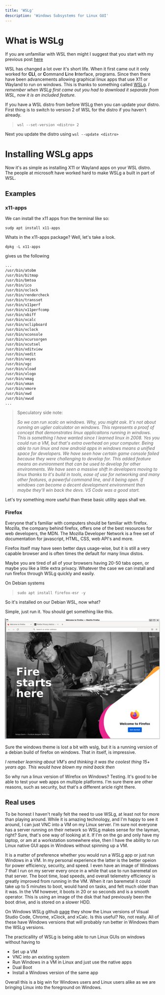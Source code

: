 ```yaml
---
title: 'WSLg'
description: 'Windows Subsystems for Linux GUI'
---
```


# What is WSLg

If you are unfamiliar with WSL then might I suggest that you start with my previous post [here](../wsl)

WSL has changed a lot over it's short life. When it first came out it only worked for **CLI**, or **C**ommand **L**ine **I**nterface, programs. Since then there have been advancements allowing graphical linux apps that use X11 or Wayland to run on windows. This is thanks to something called [WSLg](https://github.com/microsoft/wslg). *I remember when WSLg first came out you had to download it separate from WSL, now it is an included feature.*

If you have a WSL distro from before WSLg then you can update your distro. First thing is to switch to version 2 of WSL for the distro if you haven't already.
> `wsl --set-version <distro> 2`

Next you update the distro using `wsl --update <distro>`

# Installing WSLg apps

Now it's as simple as installing X11 or Wayland apps on your WSL distro. The people at microsoft have worked hard to make WSLg a built in part of WSL. 

## Examples

### x11-apps
We can install the x11 apps fron the terminal like so:

```
sudp apt install x11-apps
```

Whats in the x11-apps package? Well, let's take a look.

    dpkg -L x11-apps

gives us the following
    
    ...
    /usr/bin/atobm
    /usr/bin/bitmap
    /usr/bin/bmtoa
    /usr/bin/ico
    /usr/bin/oclock
    /usr/bin/rendercheck
    /usr/bin/transset
    /usr/bin/x11perf
    /usr/bin/x11perfcomp
    /usr/bin/xbiff
    /usr/bin/xcalc
    /usr/bin/xclipboard
    /usr/bin/xclock
    /usr/bin/xconsole
    /usr/bin/xcursorgen
    /usr/bin/xcutsel
    /usr/bin/xditview
    /usr/bin/xedit
    /usr/bin/xeyes
    /usr/bin/xgc
    /usr/bin/xload
    /usr/bin/xlogo
    /usr/bin/xmag
    /usr/bin/xman
    /usr/bin/xmore
    /usr/bin/xwd
    /usr/bin/xwud
    ...



> Speculatory side note:
>
> *So we can run xcalc on windows. Why, you might ask. It's not about running an uglier calculator on windows. This represents a proof of concept that demonstrates linux applicaitons running in windows. This is something I have wanted since I learned linux in 2008. Yes you could run a VM, but that's extra overhead on your computer. Being able to run linux and now android apps in windows means a unified space for developers. We have seen how certain game console failed because they were challenging to develop for. This added feature means an evnironment that can be used to develop for other environments. We have seen a massive shift in developers moving to linux thanks to it's build in tools, ease of use for networking and many other features, a powerful command line, and it being open. If windows can become a decent development environment then maybe they'll win back the devs. VS Code was a good start.*

Let's try something more useful than these basic utility apps shall we.

### Firefox

Everyone that's familiar with computers should be familiar with firefox. Mozilla, the company behind firefox, offers one of the best resources for web developers, the MDN. The Mozilla Developer Network is a free set of documentation for javascript, HTML, CSS, web API's and more. 

Firefox itself may have seen better days usage-wise, but it is still a very capable browser and is often times the default for many linux distos. 

Maybe you are tired of all of your browsers having 20-50 tabs open, or maybe you like a little extra privacy. Whatever the case we can install and run firefox through WSLg quickly and easily.

On Debian systems

> `sudo apt install firefox-esr -y`

So it's installed on our Debian WSL, now what?

Simple, just run it. You should get something like this.

![firefox](/public/blogContent/wsl/firefox-esr-debian-wsl.png)


Sure the windows theme is lost a bit with wslg, but it is a running version of a debian build of firefox on windows. That in itself, is impressive. 

*I remeber learning about VM's and thinking it was the coolest thing 15+ years ago. This would have blown my mind back then*

So why run a linux version of Wirefox on Windows? Testing. 
It's good to be able to test your web apps on multiple platforms. 
I'm sure there are other reasons, such as security, but that's a different aricle right there. 

## Real uses

To be honest I haven't really felt the need to use WSLg, at least not for more than playing around. 
While it is amazing technology, and I'm happy to see it around, I can just VNC into a VM on my Linux server.
I'm sure not everyone has a server running on their network so WSLg makes sense for the layman, right? 
Sure, that's one way of looking at it. 
If I'm on the go and only have my laptop, or am at a workstation somewhere else, then I have the ability to run Linux native GUI apps in Windows without spinning up a VM.

It is a matter of preference whether you would run a WSLg app or just run Windows in a VM. 
In my personal experience the latter is the better opeion for power efficiency, security, and speed.
I even have an image of Windows 7 that I run on my server every once in a while that use to run baremetal on that server. 
The boot time, load speeds, and overall telemetry efficiency is greatly improved from running in the VM.
When it ran baremetal it could take up to 5 minutes to boot, would hand on tasks, and felt much older than it was.
In the VM however, it boots in 20 or so seconds and is a smooth operator.
This is using an image of the disk that had previously been the boot drive, and is stored on a slower HDD.

On Windows WSLg github [page](https://github.com/microsoft/wslg) they show the Linux versions of Visual Studio Code, Chrome, xClock, and xCalc. Is this useful? No, not really. All of these have Windows versions that will probably run better in Windows tham the WSLg versions.

The practicallity of WSLg is being able to run Linux GUIs on windows without having to
- Set up a VM
- VNC into an existing system
- Run Windows in a VM in Linux and just use the native apps
- Dual Boot
- Install a Windows version of the same app

Overall this is a big win for Windows users and Linux users alike as we are bringing Linux into the foreground on Windows. 



